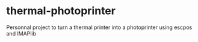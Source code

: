 # thermal-photoprinter
Personnal project to turn a thermal printer into a photoprinter using escpos and IMAPlib
